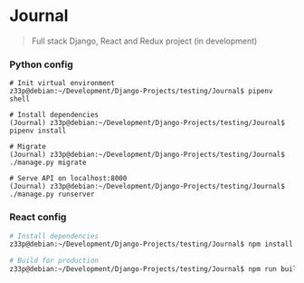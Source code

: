 # Journal

> Full stack Django, React and Redux project (in development)

### Python config
```console
# Init virtual environment
z33p@debian:~/Development/Django-Projects/testing/Journal$ pipenv shell

# Install dependencies
(Journal) z33p@debian:~/Development/Django-Projects/testing/Journal$ pipenv install

# Migrate
(Journal) z33p@debian:~/Development/Django-Projects/testing/Journal$ ./manage.py migrate

# Serve API on localhost:8000
(Journal) z33p@debian:~/Development/Django-Projects/testing/Journal$ ./manage.py runserver
```

### React config
```bash
# Install dependencies
z33p@debian:~/Development/Django-Projects/testing/Journal$ npm install

# Build for production
z33p@debian:~/Development/Django-Projects/testing/Journal$ npm run build
```
